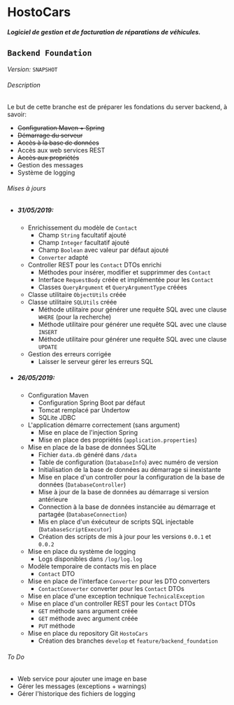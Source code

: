 # HostoCars

##### _Logiciel de gestion et de facturation de réparations de véhicules._

## `Backend Foundation`

_Version:_ `SNAPSHOT`

###### Description

Le but de cette branche est de préparer les fondations du server backend, à savoir:

* ~~Configuration Maven + Spring~~
* ~~Démarrage du serveur~~
* ~~Accès à la base de données~~
* Accès aux web services REST
* ~~Accès aux propriétés~~
* Gestion des messages
* Système de logging

###### Mises à jours

* ##### 31/05/2019:
  * Enrichissement du modèle de `Contact`
    * Champ `String` facultatif ajouté
    * Champ `Integer` facultatif ajouté
    * Champ `Boolean` avec valeur par défaut ajouté
    * `Converter` adapté
  * Controller REST pour les `Contact` DTOs enrichi
    * Méthodes pour insérer, modifier et supprimmer des `Contact`
    * Interface `RequestBody` créée et implémentée pour les `Contact`
    * Classes `QueryArgument` et `QueryArgumentType` créées
  * Classe utilitaire `ObjectUtils` créée
  * Classe utilitaire `SQLUtils` créée
    * Méthode utilitaire pour générer une requête SQL avec une clause `WHERE` (pour la recherche)
    * Méthode utilitaire pour générer une requête SQL avec une clause `INSERT`
    * Méthode utilitaire pour générer une requête SQL avec une clause `UPDATE`
  * Gestion des erreurs corrigée
    * Laisser le serveur gérer les erreurs SQL

* ##### 26/05/2019:
  * Configuration Maven
    * Configuration Spring Boot par défaut
    * Tomcat remplacé par Undertow
    * SQLite JDBC
  * L'application démarre correctement (sans argument)
    * Mise en place de l'injection Spring
    * Mise en place des propriétés (`application.properties`)
  * Mise en place de la base de données SQLite
    * Fichier `data.db` généré dans `/data`
    * Table de configuration (`DatabaseInfo`) avec numéro de version
    * Initialisation de la base de données au démarrage si inexistante
    * Mise en place d'un controller pour la configuration de la base de données (`DatabaseController`)
    * Mise à jour de la base de données au démarrage si version antérieure
    * Connection à la base de données instanciée au démarrage et partagée (`DatabaseConnection`)
    * Mis en place d'un éxécuteur de scripts SQL injectable (`DatabaseScriptExecutor`)
    * Création des scripts de mis à jour pour les versions `0.0.1` et `0.0.2`
  * Mise en place du système de logging
    * Logs disponibles dans `/log/log.log`
  * Modèle temporaire de contacts mis en place
    * `Contact` DTO
  * Mise en place de l'interface `Converter` pour les DTO converters
    * `ContactConverter` converter pour les `Contact` DTOs
  * Mise en place d'une exception technique `TechnicalException`
  * Mise en place d'un controller REST pour les `Contact` DTOs
    * `GET` méthode sans argument créée
    * `GET` méthode avec argument créée
    * `PUT` méthode
  * Mise en place du repository Git `HostoCars`
    * Création des branches `develop` et `feature/backend_foundation`

###### To Do

* Web service pour ajouter une image en base
* Gérer les messages (exceptions + warnings)
* Gérer l'historique des fichiers de logging
